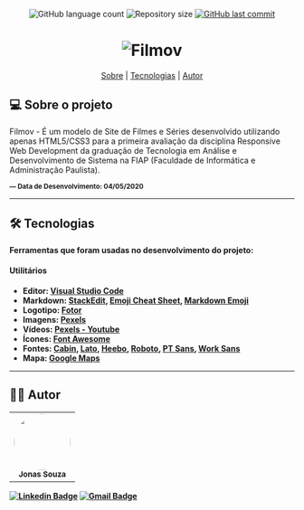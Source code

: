 <p align="center">
  <img alt="GitHub language count" src="https://img.shields.io/github/languages/count/jonasmzsouza/filmov?style=flat-square&color=c4004f">

  <img alt="Repository size" src="https://img.shields.io/github/repo-size/jonasmzsouza/filmov?style=flat-square">
  
  <a href="https://github.com/jonasmzsouza/filmov/commits/master">
    <img alt="GitHub last commit" src="https://img.shields.io/github/last-commit/jonasmzsouza/filmov?style=flat-square">
  </a>
</p>

<h1 align="center">
    <img alt="Filmov" title="#Filmov" src="https://raw.githubusercontent.com/jonasmzsouza/filmov/master/image/filmov.png" />
</h1>

<p align="center">
 <a href="#-sobre-o-projeto">Sobre</a> |
 <a href="#-tecnologias">Tecnologias</a> | 
 <a href="#-autor">Autor</a> 
</p>

## 💻 Sobre o projeto

Filmov - É um modelo de Site de Filmes e Séries desenvolvido utilizando apenas HTML5/CSS3 para a primeira avaliação da disciplina Responsive Web Development da graduação de Tecnologia em Análise e Desenvolvimento de Sistema na FIAP (Faculdade de Informática e Administração Paulista).

<sub><b>— Data de Desenvolvimento: 04/05/2020<b></sub> 

---

## 🛠 Tecnologias

Ferramentas que foram usadas no desenvolvimento do projeto:

#### [](https://github.com/jonasmzsouza/filmov#utilit%C3%A1rios)**Utilitários**

-   Editor: **[Visual Studio Code](https://code.visualstudio.com/)**
-   Markdown: **[StackEdit](https://stackedit.io/)**,  **[Emoji Cheat Sheet](https://github.com/ikatyang/emoji-cheat-sheet)**, **[Markdown Emoji](https://gist.github.com/rxaviers/7360908)**
-   Logotipo: **[Fotor](https://www.fotor.com/)**
-   Imagens: **[Pexels](https://www.pexels.com/)**
-   Vídeos: **[Pexels - Youtube](https://www.youtube.com/channel/UC7bU8qGV5Zh6PJrUaFQNoxg)**
-   Ícones: **[Font Awesome](https://fontawesome.com/)**
-   Fontes: **[Cabin](https://fonts.google.com/specimen/Cabin)**, **[Lato](https://fonts.google.com/specimen/Lato)**, **[Heebo](https://fonts.google.com/specimen/Heebo)**,  **[Roboto](https://fonts.google.com/specimen/Roboto)**, **[PT Sans](https://fonts.google.com/specimen/PT+Sans)**, **[Work Sans](https://fonts.google.com/specimen/Work+Sans)**
-   Mapa: **[Google Maps](https://www.google.com.br/maps)**

---

## 👨‍💻 Autor

<table>
  <tr>
    <td align="center">
      <a href="https://github.com/jonasmzsouza/jonasmzsouza.github.io">
         <img style="border-radius: 50%;" src="https://avatars.githubusercontent.com/u/61324433?v=4" width="100px;" alt=""/>
         <br />
         <sub><b>Jonas Souza</b></sub>
      </a>
    </td>
  </tr>
</table>
 
[![Linkedin Badge](https://img.shields.io/badge/-jonasmzsouza-blue?style=flat-square&logo=Linkedin&logoColor=white&link=https://www.linkedin.com/in/jonasmzsouza/)](https://www.linkedin.com/in/jonasmzsouza/) [![Gmail Badge](https://img.shields.io/badge/-jonasmzsouza@gmail.com-c14438?style=flat-square&logo=Gmail&logoColor=white&link=mailto:jonasmzsouza@gmail.com)](mailto:jonasmzsouza@gmail.com)